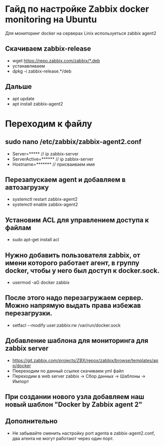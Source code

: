 # Гайд по настройке Zabbix docker monitoring на Ubuntu
Для мониторинг docker на серверах Linix используеться zabbix agent2
## Скачиваем zabbix-release
+ wget https://repo.zabbix.com/zabbix/*.deb
+ устанавливаем 
+ dpkg -i zabbix-release.*/deb

## Дальше 
+ apt update
+ apt install zabbix-agent2

# Переходим к файлу 
## sudo nano /etc/zabbix/zabbix-agent2.conf
+ Server=***** // ip zabbix-server
+ ServerActive=****** // ip zabbix-server
+ Hostname=******* // присваиваем имя

## Перезапускаем agent и добавляем в автозагрузку
+ systemctl restart zabbix-agent2
+ systemctl enable zabbix-agent2

## Установим ACL для управлением доступа к файлам
+ sudo apt-get install acl
## Нужно добавить пользователя zabbix, от имени которого работает агент, в группу docker, чтобы у него был доступ к docker.sock.
+ usermod -aG docker zabbix
## После этого надо перезагружаем сервер. Можно напрямую выдать права избежав перезагрузки.
+ setfacl --modify user:zabbix:rw /var/run/docker.sock

## Добавление шаблона для мониторинга для zabbix server
+ https://git.zabbix.com/projects/ZBX/repos/zabbix/browse/templates/app/docker
+ Пеереходим по данный ссылке скачиваем yml файл
+ Переходим в web server zabbix -> Сбор данных -> Шаблоны -> Импорт

## При создании нового узла добавляем наш новый шаблон "Docker by Zabbix agent 2"

## Дополнительно
+ Не забывайте сменить настройку port agenta в zabbix-agent2.conf, два агента не могут работают через один порт.
